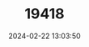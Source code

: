 ---
title: "19418"
category: "Reithrodontomys tenuirostris"
draft: false
date: 2024-02-22 13:03:50
languages:
  English: ["Narrow-nosed Harvest Mouse"]
---